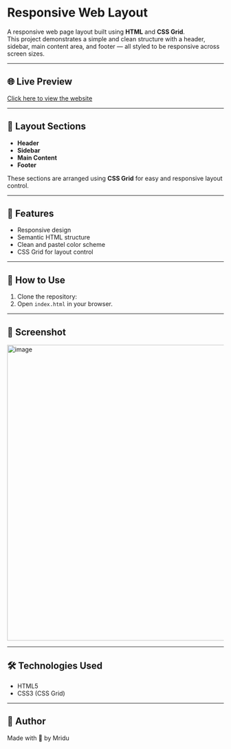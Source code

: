 # Responsive Web Layout

A responsive web page layout built using **HTML** and **CSS Grid**.  
This project demonstrates a simple and clean structure with a header, sidebar, main content area, and footer — all styled to be responsive across screen sizes.

---

## 🌐 Live Preview

[Click here to view the website](https://mridu-yea.github.io/Responsive-web-layout/)

---

## 🧱 Layout Sections

- **Header**
- **Sidebar**
- **Main Content**
- **Footer**

These sections are arranged using **CSS Grid** for easy and responsive layout control.

---

## 🎯 Features

- Responsive design
- Semantic HTML structure
- Clean and pastel color scheme
- CSS Grid for layout control

---

## 🚀 How to Use

1. Clone the repository:
2. Open `index.html` in your browser.

---

## 📸 Screenshot

<img width="1346" height="688" alt="image" src="https://github.com/user-attachments/assets/18ff8cb5-b725-4de8-abf2-3e827f2eea98" />


---

## 🛠️ Technologies Used

- HTML5
- CSS3 (CSS Grid)

---

## 📌 Author

Made with 🤍 by Mridu 



